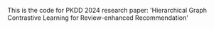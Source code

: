 This is the code for PKDD 2024 research paper: 'Hierarchical Graph Contrastive Learning for Review-enhanced Recommendation'
